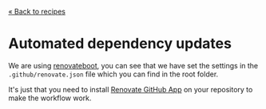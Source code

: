 [&laquo; Back to recipes](https://github.com/bent10/module-starter#recipes)

# Automated dependency updates

We are using [renovateboot](https://github.com/renovatebot/renovate), you can see that we have set the settings in the `.github/renovate.json` file which you can find in the root folder.

It's just that you need to install [Renovate GitHub App](https://github.com/apps/renovate) on your repository to make the workflow work.
